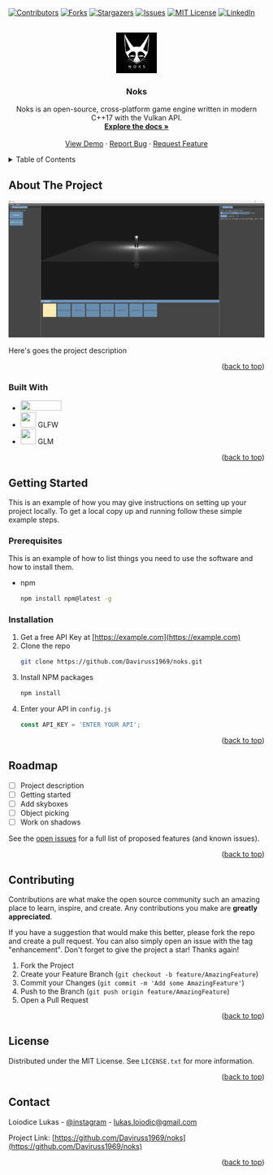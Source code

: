 <!-- Improved compatibility of back to top link: See: https://github.com/othneildrew/Best-README-Template/pull/73 -->
<a name="readme-top"></a>
<!--
*** Thanks for checking out the Best-README-Template. If you have a suggestion
*** that would make this better, please fork the repo and create a pull request
*** or simply open an issue with the tag "enhancement".
*** Don't forget to give the project a star!
*** Thanks again! Now go create something AMAZING! :D
-->



<!-- PROJECT SHIELDS -->
<!--
*** I'm using markdown "reference style" links for readability.
*** Reference links are enclosed in brackets [ ] instead of parentheses ( ).
*** See the bottom of this document for the declaration of the reference variables
*** for contributors-url, forks-url, etc. This is an optional, concise syntax you may use.
*** https://www.markdownguide.org/basic-syntax/#reference-style-links
-->
[![Contributors][contributors-shield]][contributors-url]
[![Forks][forks-shield]][forks-url]
[![Stargazers][stars-shield]][stars-url]
[![Issues][issues-shield]][issues-url]
[![MIT License][license-shield]][license-url]
[![LinkedIn][linkedin-shield]][linkedin-url]



<!-- PROJECT LOGO -->
<br />
<div align="center">
  <a href="https://github.com/Daviruss1969/noks">
    <img src="ressources\images\noks.png" alt="Logo" width="80" height="80">
  </a>

<h3 align="center">Noks</h3>

  <p align="center">
    Noks is an open-source, cross-platform game engine written in modern C++17 with the Vulkan API.
    <br />
    <a href="https://github.com/Daviruss1969/noks"><strong>Explore the docs »</strong></a>
    <br />
    <br />
    <a href="https://github.com/Daviruss1969/noks">View Demo</a>
    ·
    <a href="https://github.com/Daviruss1969/noks/issues">Report Bug</a>
    ·
    <a href="https://github.com/Daviruss1969/noks/issues">Request Feature</a>
  </p>
</div>



<!-- TABLE OF CONTENTS -->
<details>
  <summary>Table of Contents</summary>
  <ol>
    <li>
      <a href="#about-the-project">About The Project</a>
      <ul>
        <li><a href="#built-with">Built With</a></li>
      </ul>
    </li>
    <li>
      <a href="#getting-started">Getting Started</a>
      <ul>
        <li><a href="#prerequisites">Prerequisites</a></li>
        <li><a href="#installation">Installation</a></li>
      </ul>
    </li>>
    <li><a href="#roadmap">Roadmap</a></li>
    <li><a href="#contributing">Contributing</a></li>
    <li><a href="#license">License</a></li>
    <li><a href="#contact">Contact</a></li>
    <li><a href="#acknowledgments">Acknowledgments</a></li>
  </ol>
</details>



<!-- ABOUT THE PROJECT -->
## About The Project

![Product Name Screen Shot](https://github.com/Daviruss1969/noks/blob/master/ressources/images/product-screenshot.png)

Here's goes the project description

<p align="right">(<a href="#readme-top">back to top</a>)</p>



### Built With

* <img src="https://www.vulkan.org/user/themes/vulkan/images/logo/vulkan-logo.svg"  width="80" height="20">
* <img src="https://www.glfw.org/img/favicon/favicon-196x196.png"  width="30" height="30"> GLFW
* <img src="https://www.opengl.org/sdk/libs/GLM/image/logo-mini.png" width="30" height="30"> GLM

<p align="right">(<a href="#readme-top">back to top</a>)</p>



<!-- GETTING STARTED -->
## Getting Started

This is an example of how you may give instructions on setting up your project locally.
To get a local copy up and running follow these simple example steps.

### Prerequisites

This is an example of how to list things you need to use the software and how to install them.
* npm
  ```sh
  npm install npm@latest -g
  ```

### Installation

1. Get a free API Key at [https://example.com](https://example.com)
2. Clone the repo
   ```sh
   git clone https://github.com/Daviruss1969/noks.git
   ```
3. Install NPM packages
   ```sh
   npm install
   ```
4. Enter your API in `config.js`
   ```js
   const API_KEY = 'ENTER YOUR API';
   ```

<p align="right">(<a href="#readme-top">back to top</a>)</p>



<!-- USAGE EXAMPLES -->
<!-- ## Usage

Use this space to show useful examples of how a project can be used. Additional screenshots, code examples and demos work well in this space. You may also link to more resources.

_For more examples, please refer to the [Documentation](https://example.com)_

<p align="right">(<a href="#readme-top">back to top</a>)</p>
 -->


<!-- ROADMAP -->
## Roadmap

- [ ] Project description
- [ ] Getting started
- [ ] Add skyboxes
- [ ] Object picking
- [ ] Work on shadows

See the [open issues](https://github.com/Daviruss1969/noks/issues) for a full list of proposed features (and known issues).

<p align="right">(<a href="#readme-top">back to top</a>)</p>



<!-- CONTRIBUTING -->
## Contributing

Contributions are what make the open source community such an amazing place to learn, inspire, and create. Any contributions you make are **greatly appreciated**.

If you have a suggestion that would make this better, please fork the repo and create a pull request. You can also simply open an issue with the tag "enhancement".
Don't forget to give the project a star! Thanks again!

1. Fork the Project
2. Create your Feature Branch (`git checkout -b feature/AmazingFeature`)
3. Commit your Changes (`git commit -m 'Add some AmazingFeature'`)
4. Push to the Branch (`git push origin feature/AmazingFeature`)
5. Open a Pull Request

<p align="right">(<a href="#readme-top">back to top</a>)</p>



<!-- LICENSE -->
## License

Distributed under the MIT License. See `LICENSE.txt` for more information.

<p align="right">(<a href="#readme-top">back to top</a>)</p>



<!-- CONTACT -->
## Contact

Loiodice Lukas - [@instagram](https://www.instagram.com/ldc.lukas/) - lukas.loiodic@gmail.com

Project Link: [https://github.com/Daviruss1969/noks](https://github.com/Daviruss1969/noks)

<p align="right">(<a href="#readme-top">back to top</a>)</p>



<!-- ACKNOWLEDGMENTS -->
<!-- ## Acknowledgments

* []()
* []()
* []()

<p align="right">(<a href="#readme-top">back to top</a>)</p> -->



<!-- MARKDOWN LINKS & IMAGES -->
<!-- https://www.markdownguide.org/basic-syntax/#reference-style-links -->
[contributors-shield]: https://img.shields.io/github/contributors/Daviruss1969/noks.svg?style=for-the-badge
[contributors-url]: https://github.com/Daviruss1969/noks/graphs/contributors
[forks-shield]: https://img.shields.io/github/forks/Daviruss1969/noks.svg?style=for-the-badge
[forks-url]: https://github.com/Daviruss1969/noks/network/members
[stars-shield]: https://img.shields.io/github/stars/Daviruss1969/noks.svg?style=for-the-badge
[stars-url]: https://github.com/Daviruss1969/noks/stargazers
[issues-shield]: https://img.shields.io/github/issues/Daviruss1969/noks.svg?style=for-the-badge
[issues-url]: https://github.com/Daviruss1969/noks/issues
[license-shield]: https://img.shields.io/github/license/Daviruss1969/noks.svg?style=for-the-badge
[license-url]: https://github.com/Daviruss1969/noks/blob/master/LICENSE.txt
[linkedin-shield]: https://img.shields.io/badge/-LinkedIn-black.svg?style=for-the-badge&logo=linkedin&colorB=555
[linkedin-url]: https://www.linkedin.com/in/lukas-loiodice-648541221/
[product-screenshot]: images/screenshot.png
[Vulkan]: https://www.vulkan.org/user/themes/vulkan/images/logo/vulkan-logo.svg
[Next-url]: https://nextjs.org/
[React.js]: https://img.shields.io/badge/React-20232A?style=for-the-badge&logo=react&logoColor=61DAFB
[React-url]: https://reactjs.org/
[Vue.js]: https://img.shields.io/badge/Vue.js-35495E?style=for-the-badge&logo=vuedotjs&logoColor=4FC08D
[Vue-url]: https://vuejs.org/
[Angular.io]: https://img.shields.io/badge/Angular-DD0031?style=for-the-badge&logo=angular&logoColor=white
[Angular-url]: https://angular.io/
[Svelte.dev]: https://img.shields.io/badge/Svelte-4A4A55?style=for-the-badge&logo=svelte&logoColor=FF3E00
[Svelte-url]: https://svelte.dev/
[Laravel.com]: https://img.shields.io/badge/Laravel-FF2D20?style=for-the-badge&logo=laravel&logoColor=white
[Laravel-url]: https://laravel.com
[Bootstrap.com]: https://img.shields.io/badge/Bootstrap-563D7C?style=for-the-badge&logo=bootstrap&logoColor=white
[Bootstrap-url]: https://getbootstrap.com
[JQuery.com]: https://img.shields.io/badge/jQuery-0769AD?style=for-the-badge&logo=jquery&logoColor=white
[JQuery-url]: https://jquery.com 
